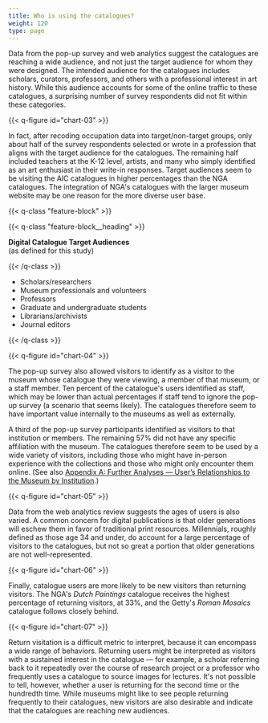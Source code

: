 ```yaml
---
title: Who is using the catalogues?
weight: 120
type: page
---
```


Data from the pop-up survey and web analytics suggest the catalogues are reaching a wide audience, and not just the target audience for whom they were designed. The intended audience for the catalogues includes scholars, curators, professors, and others with a professional interest in art history. While this audience accounts for some of the online traffic to these catalogues, a surprising number of survey respondents did not fit within these categories.

{{< q-figure id="chart-03" >}}

In fact, after recoding occupation data into target/non-target groups, only about half of the survey respondents selected or wrote in a profession that aligns with the target audience for the catalogues. The remaining half included teachers at the K-12 level, artists, and many who simply identified as an art enthusiast in their write-in responses. Target audiences seem to be visiting the AIC catalogues in higher percentages than the NGA catalogues. The integration of NGA's catalogues with the larger museum website may be one reason for the more diverse user base.

{{< q-class "feature-block" >}}

  {{< q-class "feature-block__heading" >}}

  **Digital Catalogue Target Audiences**
  <br />(as defined for this study) 

  {{< /q-class >}}

- Scholars/researchers
- Museum professionals and volunteers
- Professors
- Graduate and undergraduate students
- Librarians/archivists
- Journal editors

{{< /q-class >}}


{{< q-figure id="chart-04" >}}

The pop-up survey also allowed visitors to identify as a visitor to the museum whose catalogue they were viewing, a member of that museum, or a staff member. Ten percent of the catalogue's users identified as staff, which may be lower than actual percentages if staff tend to ignore the pop-up survey (a scenario that seems likely). The catalogues therefore seem to have important value internally to the museums as well as externally.

A third of the pop-up survey participants identified as visitors to that institution or members. The remaining 57% did not have any specific affiliation with the museum. The catalogues therefore seem to be used by a wide variety of visitors, including those who might have in-person experience with the collections and those who might only encounter them online. (See also [Appendix A: Further Analyses — User’s Relationships to the Museum by Institution](/further-analyses/#users-relationships-to-the-museum-breakdown-by-institution).)

{{< q-figure id="chart-05" >}}

Data from the web analytics review suggests the ages of users is also varied. A common concern for digital publications is that older generations will eschew them in favor of traditional print resources. Millennials, roughly defined as those age 34 and under, do account for a large percentage of visitors to the catalogues, but not so great a portion that older generations are not well-represented.

{{< q-figure id="chart-06" >}}

Finally, catalogue users are more likely to be new visitors than returning visitors. The NGA's *Dutch Paintings* catalogue receives the highest percentage of returning visitors, at 33%, and the Getty's *Roman Mosaics* catalogue follows closely behind.

{{< q-figure id="chart-07" >}}

Return visitation is a difficult metric to interpret, because it can encompass a wide range of behaviors. Returning users might be interpreted as visitors with a sustained interest in the catalogue — for example, a scholar referring back to it repeatedly over the course of research project or a professor who frequently uses a catalogue to source images for lectures. It's not possible to tell, however, whether a user is returning for the second time or the hundredth time. While museums might like to see people returning frequently to their catalogues, new visitors are also desirable and indicate that the catalogues are reaching new audiences.